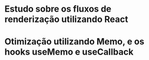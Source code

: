 # Estudo sobre os fluxos de renderização utilizando React

# Otimização utilizando Memo, e os hooks useMemo e useCallback 

